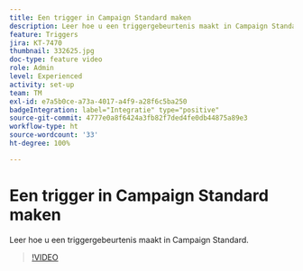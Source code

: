 ```yaml
---
title: Een trigger in Campaign Standard maken
description: Leer hoe u een triggergebeurtenis maakt in Campaign Standard.
feature: Triggers
jira: KT-7470
thumbnail: 332625.jpg
doc-type: feature video
role: Admin
level: Experienced
activity: set-up
team: TM
exl-id: e7a5b0ce-a73a-4017-a4f9-a28f6c5ba250
badgeIntegration: label="Integratie" type="positive"
source-git-commit: 4777e0a8f6424a3fb82f7ded4fe0db44875a89e3
workflow-type: ht
source-wordcount: '33'
ht-degree: 100%

---
```


# Een trigger in Campaign Standard maken

Leer hoe u een triggergebeurtenis maakt in Campaign Standard.

>[!VIDEO](https://video.tv.adobe.com/v/332625?quality=12&learn=on)
